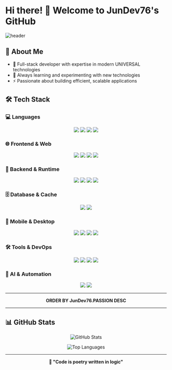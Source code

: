 # Hi there! 👋 Welcome to JunDev76's GitHub

![header](https://capsule-render.vercel.app/api?type=waving&color=timeGradient&height=250&section=header&text=💻&fontSize=45&animation=scaleIn&fontColor=ffffff&desc=Full-Stack%20Developer%20%7C%20Passionate%20about%20modern%20web%20technologies&fontAlignY=35&descAlignY=53)

## 🚀 About Me
- 🔧 Full-stack developer with expertise in modern UNIVERSAL technologies
- 🌱 Always learning and experimenting with new technologies
- ⚡ Passionate about building efficient, scalable applications

## 🛠️ Tech Stack

### 💻 Languages
<p align="center">
  <img src="https://img.shields.io/badge/TypeScript-3178C6?style=for-the-badge&logo=TypeScript&logoColor=white">
  <img src="https://img.shields.io/badge/JavaScript-F7DF1E?style=for-the-badge&logo=JavaScript&logoColor=black">
  <img src="https://img.shields.io/badge/Java-007396?style=for-the-badge&logo=Java&logoColor=white">
  <img src="https://img.shields.io/badge/PHP-777BB4?style=for-the-badge&logo=PHP&logoColor=white">
</p>

### 🌐 Frontend & Web
<p align="center">
  <img src="https://img.shields.io/badge/React-61DAFB?style=for-the-badge&logo=React&logoColor=black">
  <img src="https://img.shields.io/badge/Next.js-000000?style=for-the-badge&logo=Next.js&logoColor=white">
  <img src="https://img.shields.io/badge/HTML5-E34F26?style=for-the-badge&logo=HTML5&logoColor=white">
  <img src="https://img.shields.io/badge/CSS3-1572B6?style=for-the-badge&logo=CSS3&logoColor=white">
</p>

### 🔧 Backend & Runtime
<p align="center">
  <img src="https://img.shields.io/badge/Node.js-339933?style=for-the-badge&logo=Node.js&logoColor=white">
  <img src="https://img.shields.io/badge/Bun-000000?style=for-the-badge&logo=Bun&logoColor=white">
  <img src="https://img.shields.io/badge/Express.js-000000?style=for-the-badge&logo=Express&logoColor=white">
  <img src="https://img.shields.io/badge/Nginx-009639?style=for-the-badge&logo=Nginx&logoColor=white">
</p>

### 🗄️ Database & Cache
<p align="center">
  <img src="https://img.shields.io/badge/MariaDB-003545?style=for-the-badge&logo=MariaDB&logoColor=white">
  <img src="https://img.shields.io/badge/Redis-DC382D?style=for-the-badge&logo=Redis&logoColor=white">
</p>

### 📱 Mobile & Desktop
<p align="center">
  <img src="https://img.shields.io/badge/React_Native-61DAFB?style=for-the-badge&logo=React&logoColor=black">
  <img src="https://img.shields.io/badge/Expo-000020?style=for-the-badge&logo=Expo&logoColor=white">
  <img src="https://img.shields.io/badge/Electron-47848F?style=for-the-badge&logo=Electron&logoColor=white">
  <img src="https://img.shields.io/badge/Android-3DDC84?style=for-the-badge&logo=Android&logoColor=white">
</p>

### 🛠️ Tools & DevOps
<p align="center">
  <img src="https://img.shields.io/badge/Ubuntu-E95420?style=for-the-badge&logo=Ubuntu&logoColor=white">
  <img src="https://img.shields.io/badge/Puppeteer-40B5A4?style=for-the-badge&logo=Puppeteer&logoColor=white">
  <img src="https://img.shields.io/badge/Selenium-43B02A?style=for-the-badge&logo=Selenium&logoColor=white">
  <img src="https://img.shields.io/badge/Chrome_Extension-4285F4?style=for-the-badge&logo=Google Chrome&logoColor=white">
</p>

### 🤖 AI & Automation
<p align="center">
  <img src="https://img.shields.io/badge/Prompt_Engineering-FF6B35?style=for-the-badge&logo=OpenAI&logoColor=white">
  <img src="https://img.shields.io/badge/Discord.js-5865F2?style=for-the-badge&logo=Discord&logoColor=white">
</p>

---

<p align="center">
  <strong>ORDER BY JunDev76.PASSION DESC</strong>
</p>

---

## 📊 GitHub Stats
<p align="center">
  <img src="https://github-readme-stats.vercel.app/api?username=JunDev76&show_icons=true&theme=tokyonight&hide_border=true" alt="GitHub Stats">
</p>

<p align="center">
  <img src="https://github-readme-stats.vercel.app/api/top-langs/?username=JunDev76&layout=compact&theme=tokyonight&hide_border=true" alt="Top Languages">
</p>

---

<p align="center">
  <strong>💭 "Code is poetry written in logic"</strong>
</p>
